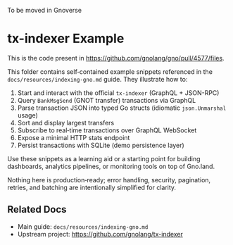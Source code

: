 To be moved in Gnoverse

# tx-indexer Example

This is the code present in https://github.com/gnolang/gno/pull/4577/files.

This folder contains self‑contained example snippets referenced in the `docs/resources/indexing-gno.md` guide. They illustrate how to:

1. Start and interact with the official `tx-indexer` (GraphQL + JSON-RPC)
2. Query `BankMsgSend` (GNOT transfer) transactions via GraphQL
3. Parse transaction JSON into typed Go structs (idiomatic `json.Unmarshal` usage)
4. Sort and display largest transfers
5. Subscribe to real‑time transactions over GraphQL WebSocket
6. Expose a minimal HTTP stats endpoint
7. Persist transactions with SQLite (demo persistence layer)

Use these snippets as a learning aid or a starting point for building dashboards, analytics pipelines, or monitoring tools on top of Gno.land.

Nothing here is production‑ready; error handling, security, pagination, retries, and batching are intentionally simplified for clarity.

## Related Docs
- Main guide: `docs/resources/indexing-gno.md`
- Upstream project: https://github.com/gnolang/tx-indexer
